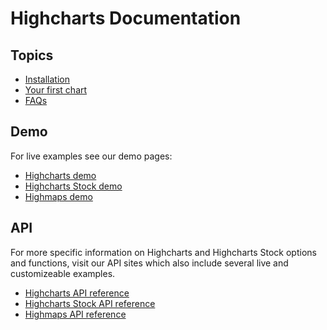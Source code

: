 # Highcharts Documentation

Topics
------

*   [Installation](getting-started/installation)
*   [Your first chart](getting-started/your-first-chart)
*   [FAQs](getting-started/frequently-asked-questions)

Demo
----

For live examples see our demo pages:

*   [Highcharts demo](https://highcharts.com/demo/)
*   [Highcharts Stock demo](https://highcharts.com/stock/demo/)
*   [Highmaps demo](https://highcharts.com/maps/demo/)

API
---

For more specific information on Highcharts and Highcharts Stock options and functions, visit our API sites which also include several live and customizeable examples.

*   [Highcharts API reference](https://api.highcharts.com/highcharts)
*   [Highcharts Stock API reference](https://api.highcharts.com/highstock)
*   [Highmaps API reference](https://api.highcharts.com/highmaps)

